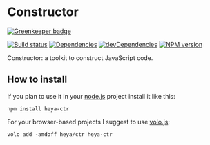 # Constructor

[![Greenkeeper badge](https://badges.greenkeeper.io/heya/ctr.svg)](https://greenkeeper.io/)

[![Build status][travis-image]][travis-url]
[![Dependencies][deps-image]][deps-url]
[![devDependencies][dev-deps-image]][dev-deps-url]
[![NPM version][npm-image]][npm-url]


Constructor: a toolkit to construct JavaScript code.

## How to install

If you plan to use it in your [node.js](http://nodejs.org) project install it
like this:

```
npm install heya-ctr
```

For your browser-based projects I suggest to use [volo.js](http://volojs.org):

```
volo add -amdoff heya/ctr heya-ctr
```

[npm-image]:      https://img.shields.io/npm/v/heya-ctr.svg
[npm-url]:        https://npmjs.org/package/heya-ctr
[deps-image]:     https://img.shields.io/david/heya/ctr.svg
[deps-url]:       https://david-dm.org/heya/ctr
[dev-deps-image]: https://img.shields.io/david/dev/heya/ctr.svg
[dev-deps-url]:   https://david-dm.org/heya/ctr#info=devDependencies
[travis-image]:   https://img.shields.io/travis/heya/ctr.svg
[travis-url]:     https://travis-ci.org/heya/ctr
